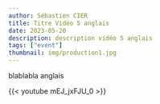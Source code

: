 ```yaml
---
author: Sébastien CIER
title: Titre Vidéo 5 anglais
date: 2023-05-20
description: description vidéo 5 anglais
tags: ["event"]
thumbnail: img/production1.jpg
---
```


blablabla anglais


{{< youtube mEJ_jxFJU_0 >}}


